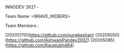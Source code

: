 INNODEV 2K21 -<SMART-RESTAURANT>
 
  Team Name :<BRAVE_WEBERS>
  
  Team Members :
  
  <M1 Suraj Keshari>(20205170)(https://github.com/surajkeshari)
  <M2 Ashwani Pandey>(20205050)(https://github.com/AshwaniPandey2002)
  <M3 Kaustubh Shah>(20205085)(https://github.com/Kaustubh484)
